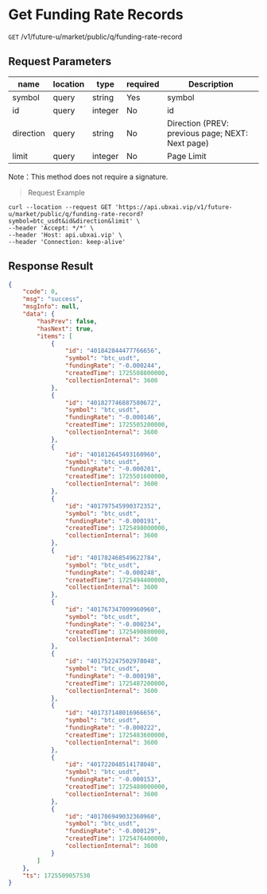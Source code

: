 # Get Funding Rate Records

`GET` /v1/future-u/market/public/q/funding-rate-record

## Request Parameters

| name      | location  | type    | required | Description                             |
| --------- | ----- | ------- | ---- | -------------------------------- |
| symbol    | query | string  | Yes   | symbol                           |
| id        | query | integer | No   | id                               |
| direction | query | string  | No   | Direction (PREV: previous page; NEXT: Next page) |
| limit     | query | integer | No   | Page Limit                             |

Note：This method does not require a signature.

> Request Example

```shell
curl --location --request GET 'https://api.ubxai.vip/v1/future-u/market/public/q/funding-rate-record?symbol=btc_usdt&id&direction&limit' \
--header 'Accept: */*' \
--header 'Host: api.ubxai.vip' \
--header 'Connection: keep-alive'
```

## Response Result

```json
{
    "code": 0,
    "msg": "success",
    "msgInfo": null,
    "data": {
        "hasPrev": false,
        "hasNext": true,
        "items": [
            {
                "id": "401842844477766656",
                "symbol": "btc_usdt",
                "fundingRate": "-0.000244",
                "createdTime": 1725508800000,
                "collectionInternal": 3600
            },
            {
                "id": "401827746887580672",
                "symbol": "btc_usdt",
                "fundingRate": "-0.000146",
                "createdTime": 1725505200000,
                "collectionInternal": 3600
            },
            {
                "id": "401812645493160960",
                "symbol": "btc_usdt",
                "fundingRate": "-0.000201",
                "createdTime": 1725501600000,
                "collectionInternal": 3600
            },
            {
                "id": "401797545990372352",
                "symbol": "btc_usdt",
                "fundingRate": "-0.000191",
                "createdTime": 1725498000000,
                "collectionInternal": 3600
            },
            {
                "id": "401782468549622784",
                "symbol": "btc_usdt",
                "fundingRate": "-0.000248",
                "createdTime": 1725494400000,
                "collectionInternal": 3600
            },
            {
                "id": "401767347009960960",
                "symbol": "btc_usdt",
                "fundingRate": "-0.000234",
                "createdTime": 1725490800000,
                "collectionInternal": 3600
            },
            {
                "id": "401752247502978048",
                "symbol": "btc_usdt",
                "fundingRate": "-0.000198",
                "createdTime": 1725487200000,
                "collectionInternal": 3600
            },
            {
                "id": "401737148016966656",
                "symbol": "btc_usdt",
                "fundingRate": "-0.000222",
                "createdTime": 1725483600000,
                "collectionInternal": 3600
            },
            {
                "id": "401722048514178048",
                "symbol": "btc_usdt",
                "fundingRate": "-0.000153",
                "createdTime": 1725480000000,
                "collectionInternal": 3600
            },
            {
                "id": "401706949032360960",
                "symbol": "btc_usdt",
                "fundingRate": "-0.000129",
                "createdTime": 1725476400000,
                "collectionInternal": 3600
            }
        ]
    },
    "ts": 1725509057530
}
```

